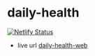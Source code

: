 # daily-health

[![Netlify Status](https://api.netlify.com/api/v1/badges/22aff1af-c1c1-4505-86a9-0a9257e6f36c/deploy-status)](https://app.netlify.com/sites/daily-health-web-sofia/deploys)

- live url [daily-health-web](https://daily-health-web.vercel.app/)

